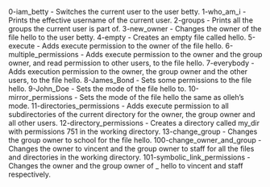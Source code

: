 0-iam_betty - Switches the current user to the user betty.
1-who_am_i - Prints the effective username of the current user.
2-groups - Prints all the groups the current user is part of.
3-new_owner - Changes the owner of the file hello to the user betty.
4-empty - Creates an empty file called hello.
5-execute - Adds execute permission to the owner of the file hello.
6-multiple_permissions - Adds execute permission to the owner and the group owner, and read permission to other users, to the file hello.
7-everybody - Adds execution permission to the owner, the group owner and the other users, to the file hello.
8-James_Bond - Sets some permissions to the file hello.
9-John_Doe - Sets the mode of the file hello to.
10-mirror_permissions - Sets the mode of the file hello the same as olleh’s mode.
11-directories_permissions - Adds execute permission to all subdirectories of the current directory for the owner, the group owner and all other users.
12-directory_permissions - Creates a directory called my_dir with permissions 751 in the working directory.
13-change_group - Changes the group owner to school for the file hello.
100-change_owner_and_group - Changes the owner to vincent and the group owner to staff for all the files and directories in the working directory.
101-symbolic_link_permissions - Changes the owner and the group owner of _ hello to vincent and staff respectively.
